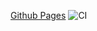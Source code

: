 [Github Pages](https://cunodngaf.github.io/Collapse/)
![CI](https://github.com/CunoDnGaF/Collapse/actions/workflows/web.yml/badge.svg)